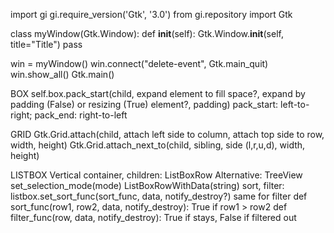 import gi
gi.require_version('Gtk', '3.0')
from gi.repository import Gtk

class myWindow(Gtk.Window):
    def __init__(self):
        Gtk.Window.__init__(self, title="Title")
        pass

win = myWindow()
win.connect("delete-event", Gtk.main_quit)
win.show_all()
Gtk.main()

BOX
self.box.pack_start(child, expand element to fill space?, expand by padding (False) or resizing (True) element?, padding)
pack_start: left-to-right; pack_end: right-to-left


GRID
Gtk.Grid.attach(child, attach left side to column, attach top side to row, width, height)
Gtk.Grid.attach_next_to(child, sibling, side (l,r,u,d), width, height)

LISTBOX
Vertical container, children: ListBoxRow
Alternative: TreeView
set_selection_mode(mode)
ListBoxRowWithData(string)
sort, filter: 
  listbox.set_sort_func(sort_func, data, notify_destroy?)
  same for filter
  def sort_func(row1, row2, data, notify_destroy):
    True if row1 > row2
  def filter_func(row, data, notify_destroy):
    True if stays, False if filtered out
